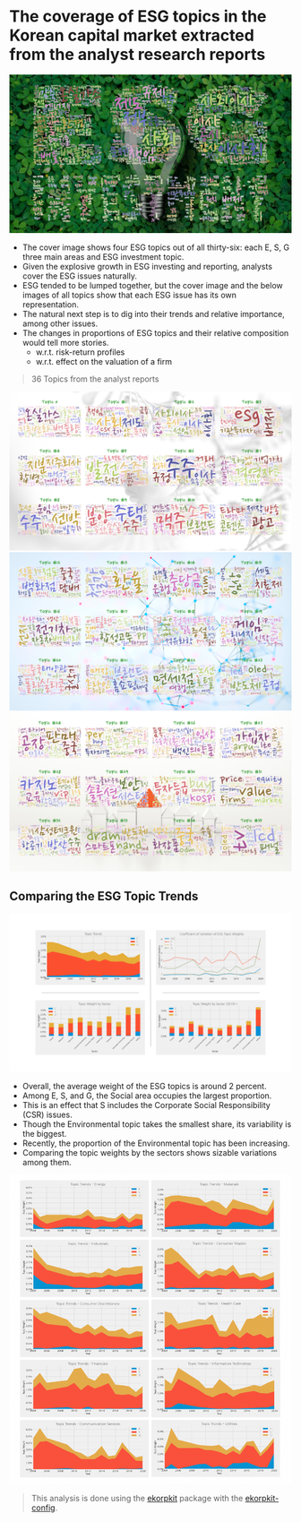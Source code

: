 # The coverage of ESG topics in the Korean capital market extracted from the analyst research reports

![](figs/analyst_esg_topic.png)

- The cover image shows four ESG topics out of all thirty-six: each E, S, G three main areas and ESG investment topic.
- Given the explosive growth in ESG investing and reporting, analysts cover the ESG issues naturally.
- ESG tended to be lumped together, but the cover image and the below images of all topics show that each ESG issue has its own representation.
- The natural next step is to dig into their trends and relative importance, among other issues.
- The changes in proportions of ESG topics and their relative composition would tell more stories.
  - w.r.t. risk-return profiles
  - w.r.t. effect on the valuation of a firm

> 36 Topics from the analyst reports

![](figs/analyst_topic_p1.png)
![](figs/analyst_topic_p2.png)
![](figs/analyst_topic_p3.png)

## Comparing the ESG Topic Trends

![](figs/analyst_topic_trends.png)

- Overall, the average weight of the ESG topics is around 2 percent.
- Among E, S, and G, the Social area occupies the largest proportion.
- This is an effect that S includes the Corporate Social Responsibility (CSR) issues.
- Though the Environmental topic takes the smallest share, its variability is the biggest.
- Recently, the proportion of the Environmental topic has been increasing.
- Comparing the topic weights by the sectors shows sizable variations among them.

![](figs/analyst_topic_weights_sectors.png)

> This analysis is done using the [ekorpkit](https://github.com/entelecheia/ekorpkit) package with the [ekorpkit-config](https://github.com/entelecheia/ekorpkit-config).
